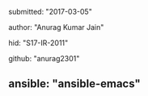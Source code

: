 submitted: "2017-03-05"

author: "Anurag Kumar Jain"

hid: "S17-IR-2011"

github: "anurag2301"

ansible: "ansible-emacs"
--------------------------------------------------------------------------------
